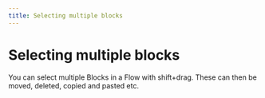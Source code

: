 ```yaml
---
title: Selecting multiple blocks
---
```


# Selecting multiple blocks

You can select multiple Blocks in a Flow with shift+drag. 
These can then be moved, deleted, copied and pasted etc.